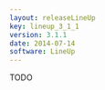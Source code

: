 ```yaml
---
layout: releaseLineUp
key: lineup_3_1_1
version: 3.1.1
date: 2014-07-14
software: LineUp
---
```


TODO 

